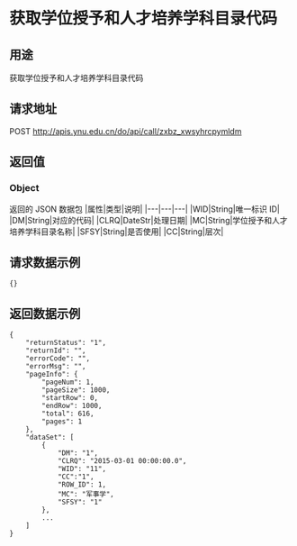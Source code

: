 # 获取学位授予和人才培养学科目录代码

## 用途

获取学位授予和人才培养学科目录代码

## 请求地址

POST http://apis.ynu.edu.cn/do/api/call/zxbz_xwsyhrcpymldm

## 返回值

### Object

返回的 JSON 数据包
|属性|类型|说明|
|---|---|---|
|WID|String|唯一标识 ID|
|DM|String|对应的代码|
|CLRQ|DateStr|处理日期|
|MC|String|学位授予和人才培养学科目录名称|
|SFSY|String|是否使用|
|CC|String|层次|

## 请求数据示例

```
{}
```

## 返回数据示例

```
{
    "returnStatus": "1",
    "returnId": "",
    "errorCode": "",
    "errorMsg": "",
    "pageInfo": {
        "pageNum": 1,
        "pageSize": 1000,
        "startRow": 0,
        "endRow": 1000,
        "total": 616,
        "pages": 1
    },
    "dataSet": [
        {
            "DM": "1",
            "CLRQ": "2015-03-01 00:00:00.0",
            "WID": "11",
            "CC":"1",
            "ROW_ID": 1,
            "MC": "军事学",
            "SFSY": "1"
        },
        ...
    ]
}
```
